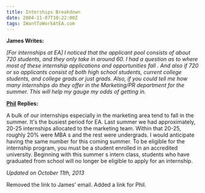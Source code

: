 ```yaml
---
title: Interships Breakdown
date: 2004-11-07T10:22:00Z
tags: IWantToWorkAtEA.com
---
```

**James Writes:**

*[For internships at EA] I noticed that the applicant pool consists of about 720 students, and they only take in around 60. I had a question as to where most of these internship applications and opportunities fall . And also if 720 or so applicants consist of both high school students, current college students, and college grads.or just grads. Also, if you could tell me how many internships do they offer in the Marketing/PR department for the summer. This will help my gauge my odds of getting in.*

**[Phil][2] Replies:** 

A bulk of our internships especially in the marketing area tend to fall in the summer. It's the busiest period for EA. Last summer we had approximately, 20-25 internships allocated to the marketing team. Within that 20-25, roughly 20% were MBA s and the rest were undergrads. I would anticipate having the same number for this coming summer. To be eligible for the internship program, you must be a student enrolled in an accredited university. Beginning with this summer s intern class, students who have graduated from school will no longer be eligible to apply for an internship.

*Updated on October 11th, 2013*

Removed the link to James' email. Added a link for Phil.

 [1]: http://www.mobygames.com/developer/sheet/view/developerId,7086/
 [2]: http://www.linkedin.com/pub/phillip-gee/0/894/415
